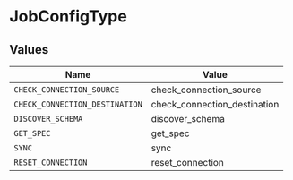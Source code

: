 # JobConfigType


## Values

| Name                           | Value                          |
| ------------------------------ | ------------------------------ |
| `CHECK_CONNECTION_SOURCE`      | check_connection_source        |
| `CHECK_CONNECTION_DESTINATION` | check_connection_destination   |
| `DISCOVER_SCHEMA`              | discover_schema                |
| `GET_SPEC`                     | get_spec                       |
| `SYNC`                         | sync                           |
| `RESET_CONNECTION`             | reset_connection               |